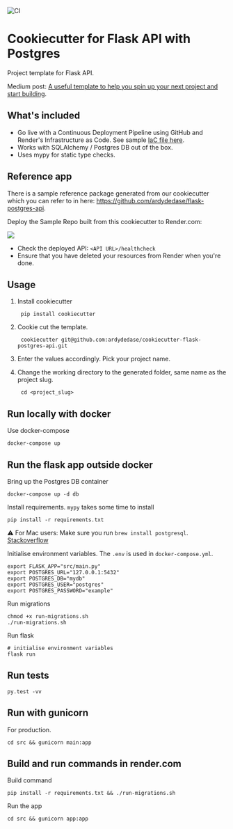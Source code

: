 ![CI](https://github.com/ardydedase/cookiecutter-flask-postgres-api/workflows/CI/badge.svg)

# Cookiecutter for Flask API with Postgres

Project template for Flask API.

Medium post: [A useful template to help you spin up your next project and start building](https://medium.com/better-programming/cookiecutter-template-to-build-and-deploy-your-flask-api-with-postgres-database-20ad99b8dae4).

## What's included
* Go live with a Continuous Deployment Pipeline using GitHub and Render's Infrastructure as Code. See sample [IaC file here](https://github.com/ardydedase/flask-postgres-api/blob/master/render.yaml).
* Works with SQLAlchemy / Postgres DB out of the box.
* Uses mypy for static type checks.

## Reference app

There is a sample reference package generated from our cookiecutter which you can refer to in here: https://github.com/ardydedase/flask-postgres-api.

Deploy the Sample Repo built from this cookiecutter to Render.com:

<a href="https://render.com/deploy?repo=https://github.com/ardydedase/flask-postgres-api">
  <img src="https://render.com/images/deploy-to-render-button.svg">
</a>

* Check the deployed API: `<API URL>/healthcheck`
* Ensure that you have deleted your resources from Render when you're done.


## Usage

1. Install cookiecutter

        pip install cookiecutter

1. Cookie cut the template.

        cookiecutter git@github.com:ardydedase/cookiecutter-flask-postgres-api.git

1. Enter the values accordingly. Pick your project name.


1. Change the working directory to the generated folder, same name as the project slug.

        cd <project_slug>


## Run locally with docker

Use docker-compose
```
docker-compose up
```

## Run the flask app outside docker

Bring up the Postgres DB container
```
docker-compose up -d db
```

Install requirements.
`mypy` takes some time to install
```
pip install -r requirements.txt
```

:warning: For Mac users: Make sure you run `brew install postgresql`. [Stackoverflow](https://stackoverflow.com/questions/35104097/how-to-install-psycopg2-with-pg-config-error)

Initialise environment variables. The `.env` is used in `docker-compose.yml`.
```
export FLASK_APP="src/main.py"
export POSTGRES_URL="127.0.0.1:5432"
export POSTGRES_DB="mydb"
export POSTGRES_USER="postgres"
export POSTGRES_PASSWORD="example"
```

Run migrations
```
chmod +x run-migrations.sh
./run-migrations.sh
```

Run flask
```
# initialise environment variables
flask run
```

## Run tests

```
py.test -vv
```


## Run with gunicorn
For production.
```
cd src && gunicorn main:app
```

## Build and run commands in render.com

Build command
```
pip install -r requirements.txt && ./run-migrations.sh
```

Run the app
```
cd src && gunicorn app:app
```
